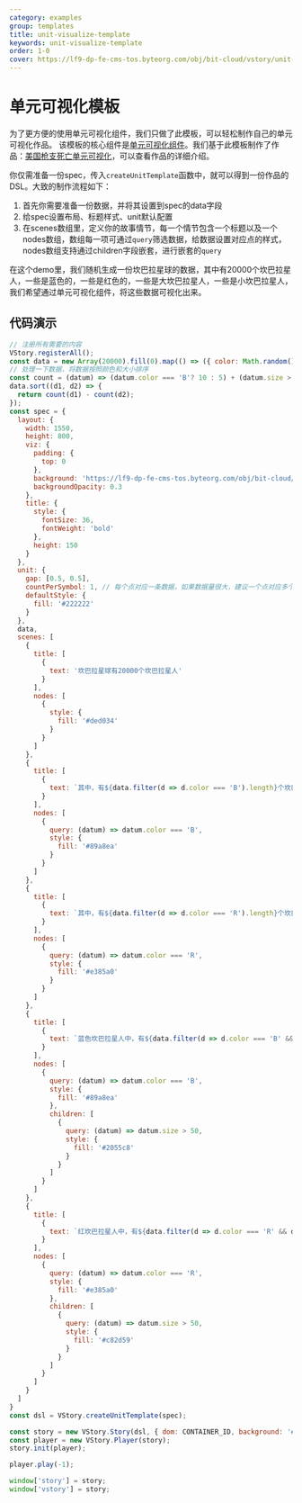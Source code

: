 ```yaml
---
category: examples
group: templates
title: unit-visualize-template
keywords: unit-visualize-template
order: 1-0
cover: https://lf9-dp-fe-cms-tos.byteorg.com/obj/bit-cloud/vstory/unit-visualize-template.gif
---
```


# 单元可视化模板

为了更方便的使用单元可视化组件，我们只做了此模板，可以轻松制作自己的单元可视化作品。
该模板的核心组件是[单元可视化组件](/vstory/demo/character/unit)。我们基于此模板制作了作品：[美国枪支死亡单元可视化](/vstory/demo/works-show/unit-gun-death)，可以查看作品的详细介绍。

你仅需准备一份spec，传入`createUnitTemplate`函数中，就可以得到一份作品的DSL。大致的制作流程如下：
1. 首先你需要准备一份数据，并将其设置到spec的data字段
2. 给spec设置布局、标题样式、unit默认配置
3. 在scenes数组里，定义你的故事情节，每一个情节包含一个标题以及一个nodes数组，数组每一项可通过`query`筛选数据，给数据设置对应点的样式，nodes数组支持通过children字段嵌套，进行嵌套的`query`

在这个demo里，我们随机生成一份坎巴拉星球的数据，其中有20000个坎巴拉星人，一些是蓝色的，一些是红色的，一些是大坎巴拉星人，一些是小坎巴拉星人，我们希望通过单元可视化组件，将这些数据可视化出来。

## 代码演示

```javascript livedemo template=vstory
// 注册所有需要的内容
VStory.registerAll();
const data = new Array(20000).fill(0).map(() => ({ color: Math.random() > 0.5 ? 'B' : 'R', size: Math.random() * 80 }));
// 处理一下数据，将数据按照颜色和大小排序
const count = (datum) => (datum.color === 'B'? 10 : 5) + (datum.size > 50 ? 2 : 1);
data.sort((d1, d2) => {
  return count(d1) - count(d2);
});
const spec = {
  layout: {
    width: 1550,
    height: 800,
    viz: {
      padding: {
        top: 0
      },
      background: 'https://lf9-dp-fe-cms-tos.byteorg.com/obj/bit-cloud/vstory/unit-template-bg.png',
      backgroundOpacity: 0.3
    },
    title: {
      style: {
        fontSize: 36,
        fontWeight: 'bold'
      },
      height: 150
    }
  },
  unit: {
    gap: [0.5, 0.5],
    countPerSymbol: 1, // 每个点对应一条数据，如果数据量很大，建议一个点对应多个数据
    defaultStyle: {
      fill: '#222222'
    }
  },
  data,
  scenes: [
    {
      title: [
        {
          text: '坎巴拉星球有20000个坎巴拉星人'
        }
      ],
      nodes: [
        {
          style: {
            fill: '#ded034'
          }
        }
      ]
    },
    {
      title: [
        {
          text: `其中，有${data.filter(d => d.color === 'B').length}个坎巴拉人是蓝色的`
        }
      ],
      nodes: [
        {
          query: (datum) => datum.color === 'B',
          style: {
            fill: '#89a8ea'
          }
        }
      ]
    },
    {
      title: [
        {
          text: `其中，有${data.filter(d => d.color === 'R').length}个坎巴拉人是红色的`
        }
      ],
      nodes: [
        {
          query: (datum) => datum.color === 'R',
          style: {
            fill: '#e385a0'
          }
        }
      ]
    },
    {
      title: [
        {
          text: `蓝色坎巴拉星人中，有${data.filter(d => d.color === 'B' && d.size > 50).length}个是大坎巴拉星人`
        }
      ],
      nodes: [
        {
          query: (datum) => datum.color === 'B',
          style: {
            fill: '#89a8ea'
          },
          children: [
            {
              query: (datum) => datum.size > 50,
              style: {
                fill: '#2055c8'
              }
            }
          ]
        }
      ]
    },
    {
      title: [
        {
          text: `红坎巴拉星人中，有${data.filter(d => d.color === 'R' && d.size > 50).length}个是大坎巴拉星人`
        }
      ],
      nodes: [
        {
          query: (datum) => datum.color === 'R',
          style: {
            fill: '#e385a0'
          },
          children: [
            {
              query: (datum) => datum.size > 50,
              style: {
                fill: '#c82d59'
              }
            }
          ]
        }
      ]
    }
  ]
}
const dsl = VStory.createUnitTemplate(spec);

const story = new VStory.Story(dsl, { dom: CONTAINER_ID, background: '#ebecf0', scaleX: 0.35, scaleY: 0.35 });
const player = new VStory.Player(story);
story.init(player);

player.play(-1);

window['story'] = story;
window['vstory'] = story;
```
